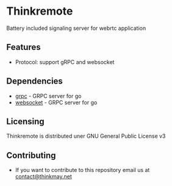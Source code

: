 Thinkremote
===================================
Battery included signaling server for webrtc application

Features
--------------
- Protocol: support gRPC and websocket


## Dependencies 
  - [grpc](https://pkg.go.dev/google.golang.org/grpc@v1.47.0) - GRPC server for go
  - [websocket](https://github.com/gorilla/websocket) - GRPC server for go


Licensing
-----------
Thinkremote is distributed uner GNU General Public License v3

Contributing
-----------
- If you want to contribute to this repository email us at contact@thinkmay.net